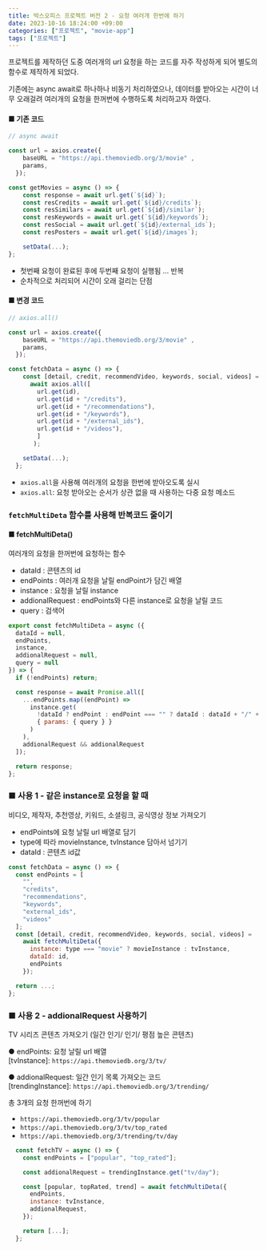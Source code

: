 ```yaml
---
title: 박스오피스 프로젝트 버전 2 - 요청 여러개 한번에 하기
date: 2023-10-16 18:24:00 +09:00
categories: ["프로젝트", "movie-app"]
tags: ["프로젝트"]
---
```


프로젝트를 제작하던 도중 여러개의 url 요청을 하는 코드를 자주 작성하게 되어 별도의 함수로 제작하게 되었다.

기존에는 async await로 하나하나 비동기 처리하였으나, 데이터를 받아오는 시간이 너무 오래걸려 여러개의 요청을 한꺼번에 수행하도록 처리하고자 하였다.

#### ■ 기존 코드

```js
// async await

const url = axios.create({
    baseURL = "https://api.themoviedb.org/3/movie" ,
    params,
  });

const getMovies = async () => {
    const response = await url.get(`${id}`);
    const resCredits = await url.get(`${id}/credits`);
    const resSimilars = await url.get(`${id}/similar`);
    const resKeywords = await url.get(`${id}/keywords`);
    const resSocial = await url.get(`${id}/external_ids`);
    const resPosters = await url.get(`${id}/images`);

    setData(...);
};
```

- 첫번째 요청이 완료된 후에 두번째 요청이 실행됨 ... 반복
- 순차적으로 처리되어 시간이 오래 걸리는 단점

#### ■ 변경 코드

```js
// axios.all()

const url = axios.create({
    baseURL = "https://api.themoviedb.org/3/movie" ,
    params,
  });

const fetchData = async () => {
    const [detail, credit, recommendVideo, keywords, social, videos] =
      await axios.all([
        url.get(id),
        url.get(id + "/credits"),
        url.get(id + "/recommendations"),
        url.get(id + "/keywords"),
        url.get(id + "/external_ids"),
        url.get(id + "/videos"),
        ]
       );

    setData(...);
  };
```

- `axios.all`을 사용해 여러개의 요청을 한번에 받아오도록 실시
- `axios.all`: 요청 받아오는 순서가 상관 없을 때 사용하는 다중 요청 메소드

### `fetchMultiDeta` 함수를 사용해 반복코드 줄이기

#### ■ fetchMultiDeta()

여러개의 요청을 한꺼번에 요청하는 함수

- dataId : 콘텐츠의 id
- endPoints : 여러개 요청을 날릴 endPoint가 담긴 배열
- instance : 요청을 날릴 instance
- addionalRequest : endPoints와 다른 instance로 요청을 날릴 코드
- query : 검색어

```js
export const fetchMultiDeta = async ({
  dataId = null,
  endPoints,
  instance,
  addionalRequest = null,
  query = null
}) => {
  if (!endPoints) return;

  const response = await Promise.all([
    ...endPoints.map((endPoint) =>
      instance.get(
        !dataId ? endPoint : endPoint === "" ? dataId : dataId + "/" + endPoint,
        { params: { query } }
      )
    ),
    addionalRequest && addionalRequest
  ]);

  return response;
};
```

### ■ 사용 1 - 같은 instance로 요청을 할 때

비디오, 제작자, 추천영상, 키워드, 소셜링크, 공식영상 정보 가져오기

- endPoints에 요청 날릴 url 배열로 담기
- type에 따라 movieInstance, tvInstance 담아서 넘기기
- dataId : 콘텐츠 id값

```js
const fetchData = async () => {
  const endPoints = [
    "",
    "credits",
    "recommendations",
    "keywords",
    "external_ids",
    "videos"
  ];
  const [detail, credit, recommendVideo, keywords, social, videos] =
    await fetchMultiDeta({
      instance: type === "movie" ? movieInstance : tvInstance,
      dataId: id,
      endPoints
    });

  return ...;
};
```

### ■ 사용 2 - addionalRequest 사용하기

TV 시리즈 콘텐츠 가져오기 (일간 인기/ 인기/ 평점 높은 콘텐츠)

● endPoints: 요청 날릴 url 배열  
 [tvInstance]: `https://api.themoviedb.org/3/tv/`

● addionalRequest: 일간 인기 목록 가져오는 코드  
 [trendingInstance]: `https://api.themoviedb.org/3/trending/`

총 3개의 요청 한꺼번에 하기

- `https://api.themoviedb.org/3/tv/popular`
- `https://api.themoviedb.org/3/tv/top_rated`
- `https://api.themoviedb.org/3/trending/tv/day`

```js
  const fetchTV = async () => {
    const endPoints = ["popular", "top_rated"];

    const addionalRequest = trendingInstance.get("tv/day");

    const [popular, topRated, trend] = await fetchMultiDeta({
      endPoints,
      instance: tvInstance,
      addionalRequest,
    });

    return [...];
  };
```
